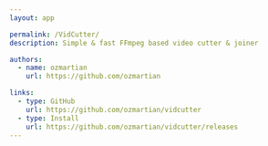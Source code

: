 ```yaml
---
layout: app

permalink: /VidCutter/
description: Simple & fast FFmpeg based video cutter & joiner

authors:
  - name: ozmartian
    url: https://github.com/ozmartian

links:
  - type: GitHub
    url: https://github.com/ozmartian/vidcutter
  - type: Install
    url: https://github.com/ozmartian/vidcutter/releases
---
```

